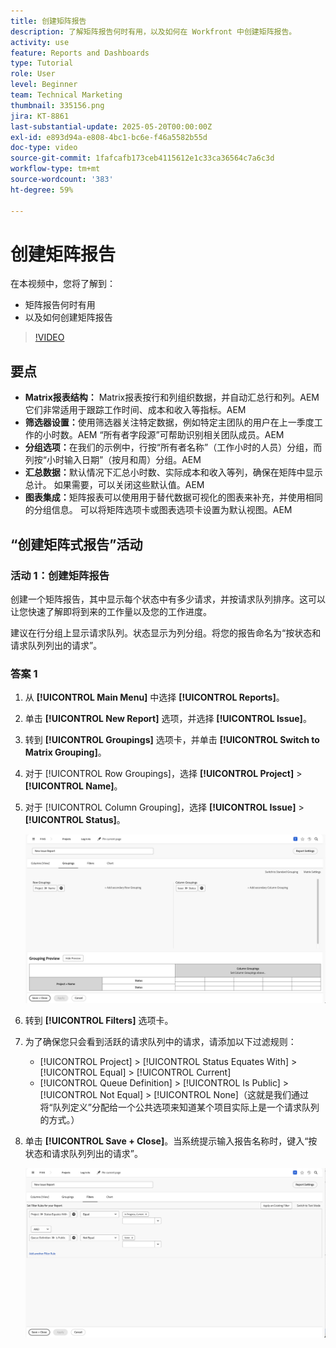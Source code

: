```yaml
---
title: 创建矩阵报告
description: 了解矩阵报告何时有用，以及如何在 Workfront 中创建矩阵报告。
activity: use
feature: Reports and Dashboards
type: Tutorial
role: User
level: Beginner
team: Technical Marketing
thumbnail: 335156.png
jira: KT-8861
last-substantial-update: 2025-05-20T00:00:00Z
exl-id: e893d94a-e808-4bc1-bc6e-f46a5582b55d
doc-type: video
source-git-commit: 1fafcafb173ceb4115612e1c33ca36564c7a6c3d
workflow-type: tm+mt
source-wordcount: '383'
ht-degree: 59%

---
```


# 创建矩阵报告

在本视频中，您将了解到：

* 矩阵报告何时有用
* 以及如何创建矩阵报告

>[!VIDEO](https://video.tv.adobe.com/v/3448193/?quality=12&learn=on&captions=chi_hans)

## 要点

* **Matrix报表结构：** Matrix报表按行和列组织数据，并自动汇总行和列。&#x200B;AEM 它们非常适用于跟踪工作时间、成本和收入等指标。&#x200B;AEM
* **筛选器设置：**&#x200B;使用筛选器关注特定数据，例如特定主团队的用户在上一季度工作的小时数。&#x200B;AEM “所有者字段源”可帮助识别相关团队成员。&#x200B;AEM
* **分组选项：**&#x200B;在我们的示例中，行按“所有者名称”（工作小时的人员）分组，而列按“小时输入日期”（按月和周）分组。&#x200B;AEM
* **汇总数据：**&#x200B;默认情况下汇总小时数、实际成本和收入等列，确保在矩阵中显示总计。 如果需要，可以关闭这些默认值。&#x200B;AEM
* **图表集成：**&#x200B;矩阵报表可以使用用于替代数据可视化的图表来补充，并使用相同的分组信息。 可以将矩阵选项卡或图表选项卡设置为默认视图。&#x200B;AEM

## “创建矩阵式报告”活动

### 活动 1：创建矩阵报告

创建一个矩阵报告，其中显示每个状态中有多少请求，并按请求队列排序。这可以让您快速了解即将到来的工作量以及您的工作进度。

建议在行分组上显示请求队列。状态显示为列分组。将您的报告命名为“按状态和请求队列列出的请求”。

### 答案 1

1. 从 **[!UICONTROL Main Menu]** 中选择 **[!UICONTROL Reports]**。
1. 单击 **[!UICONTROL New Report]** 选项，并选择 **[!UICONTROL Issue]**。
1. 转到 **[!UICONTROL Groupings]** 选项卡，并单击 **[!UICONTROL Switch to Matrix Grouping]**。
1. 对于 [!UICONTROL Row Groupings]，选择 **[!UICONTROL Project]** > **[!UICONTROL Name]**。
1. 对于 [!UICONTROL Column Grouping]，选择 **[!UICONTROL Issue]** > **[!UICONTROL Status]**。

   ![创建新的问题报告分组的屏幕图像](assets/matrix-report-groupings.png)

1. 转到 **[!UICONTROL Filters]** 选项卡。
1. 为了确保您只会看到活跃的请求队列中的请求，请添加以下过滤规则：

   * [!UICONTROL Project] > [!UICONTROL Status Equates With] > [!UICONTROL Equal] > [!UICONTROL Current]
   * [!UICONTROL Queue Definition] > [!UICONTROL Is Public] > [!UICONTROL Not Equal] > [!UICONTROL None]（这就是我们通过将“队列定义”分配给一个公共选项来知道某个项目实际上是一个请求队列的方式。）

1. 单击 **[!UICONTROL Save + Close]**。当系统提示输入报告名称时，键入“按状态和请求队列列出的请求”。

   ![创建新的问题报告过滤器的屏幕图像](assets/matrix-report-filters.png)
